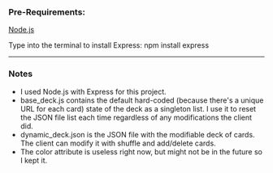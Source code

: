 ### Pre-Requirements:
[Node.js](https://nodejs.org/en)

Type into the terminal to install Express: npm install express

---

### Notes
* I used Node.js with Express for this project.
* base_deck.js contains the default hard-coded (because there's a unique URL for each card) state of the deck as a singleton list. I use it to reset the JSON file list each time regardless of any modifications the client did.
* dynamic_deck.json is the JSON file with the modifiable deck of cards. The client can modify it with shuffle and add/delete cards.
* The color attribute is useless right now, but might not be in the future so I kept it.